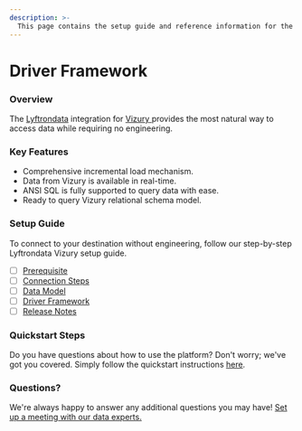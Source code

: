 ```yaml
---
description: >-
  This page contains the setup guide and reference information for the Vizury source connector.
---
```


# Driver Framework

### Overview

The [Lyftrondata](https://www.lyftrondata.com/) integration for [Vizury](https://www.lyftrondata.com/integration/vizury/)[ ](https://www.lyftrondata.com/integration/vizury/)provides the most natural way to access data while requiring no engineering.

### Key Features

* Comprehensive incremental load mechanism.
* Data from Vizury is available in real-time.&#x20;
* ANSI SQL is fully supported to query data with ease.
* Ready to query Vizury relational schema model.

### Setup Guide

To connect to your destination without engineering, follow our step-by-step Lyftrondata Vizury setup guide.

* [ ] [Prerequisite](../../marketing-analytics/vizury/prerequisite.md)
* [ ] [Connection Steps](../../marketing-analytics/vizury/connection-steps.md)
* [ ] [Data Model](../../marketing-analytics/vizury/data-model/)
* [ ] [Driver Framework](../../marketing-analytics/vizury/driver-framework/)
* [ ] [Release Notes](../../marketing-analytics/vizury/release-notes.md)

### Quickstart Steps

Do you have questions about how to use the platform? Don't worry; we've got you covered. Simply follow the quickstart instructions [here](../../../quickstart-steps.md).

### Questions? <a href="#questions" id="questions"></a>

We're always happy to answer any additional questions you may have! [Set up a meeting with our data experts.](https://www.lyftrondata.com/book-a-meeting/)


